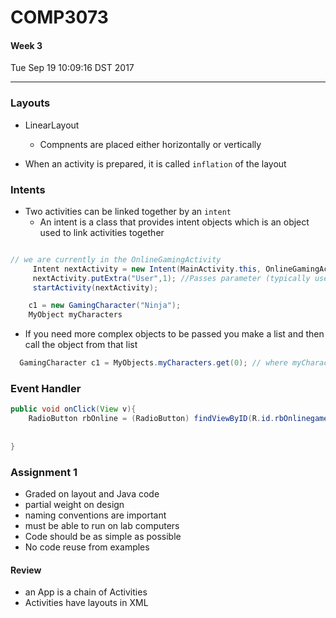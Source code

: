 # COMP3073
#### Week 3
Tue Sep 19 10:09:16 DST 2017

___

### Layouts
- LinearLayout
  - Compnents are placed either horizontally or vertically
  
- When an activity is prepared, it is called `inflation` of the layout


### Intents
- Two activities can be linked together by an `intent`
  - An intent is a class that provides intent objects which is an object used to link activities together
```Java

// we are currently in the OnlineGamingActivity
	 Intent nextActivity = new Intent(MainActivity.this, OnlineGamingActivity.class);
	 nextActivity.putExtra("User",1); //Passes parameter (typically user-defined) to the next activity
	 startActivity(nextActivity);

	c1 = new GamingCharacter("Ninja");
	MyObject myCharacters

```

- If you need more complex objects to be passed you make a list and then call the object from that list 
```Java
  GamingCharacter c1 = MyObjects.myCharacters.get(0); // where myCharacters is a list of character objects
```

### Event Handler

```Java
public void onClick(View v){
	RadioButton rbOnline = (RadioButton) findViewByID(R.id.rbOnlinegame); // gets the element and stores it in rbOnline
	
	
}
```

### Assignment 1
- Graded on layout and Java code
- partial weight on design
- naming conventions are important
- must be able to run on lab computers
- Code should be as simple as possible
- No code reuse from examples

#### Review
- an App is a chain of Activities
- Activities have layouts in XML
